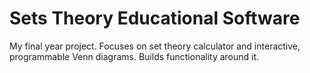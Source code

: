 # Sets Theory Educational Software
 My final year project. Focuses on set theory calculator and interactive, programmable Venn diagrams. Builds functionality around it.
